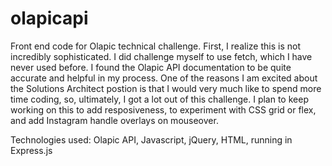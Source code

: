 # olapicapi
Front end code for Olapic technical challenge. 
First, I realize this is not incredibly sophisticated. I did challenge myself to use fetch, which I have never used before. I found the Olapic API documentation to be quite accurate and helpful in my process. One of the reasons I am excited about the Solutions Architect postion is that I would very much like to spend more time coding, so, ultimately, I got a lot out of this challenge. I plan to keep working on this to add resposiveness, to experiment with CSS grid or flex, and add Instagram handle overlays on mouseover.

Technologies used:
Olapic API, Javascript, jQuery, HTML, running in Express.js
